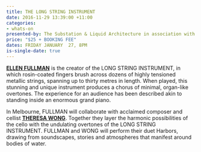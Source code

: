 ```yaml
---
title: THE LONG STRING INSTRUMENT
date: 2016-11-29 13:39:00 +11:00
categories:
- whats-on
presented-by: The Substation & Liquid Architecture in association with Room40
price: "$25 + BOOKING FEE"
dates: FRIDAY JANUARY  27, 8PM
is-single-date: true
---
```


[**ELLEN FULLMAN**](http://ellenfullman.com/] ) is the creator of the LONG STRING INSTRUMENT, in which rosin-coated fingers brush across dozens of highly tensioned metallic strings, spanning up to thirty metres in length. When played, this stunning and unique instrument produces a chorus of minimal, organ-like overtones. The experience for an audience has been described akin to standing inside an enormous grand piano.  

In Melbourne, FULLMAN will collaborate with acclaimed composer and cellist [**THERESA WONG**](http://www.theresawong.org/). Together they layer the harmonic possibilities of the cello with the undulating overtones of the LONG STRING INSTRUMENT. FULLMAN and WONG will perform their duet Harbors, drawing from soundscapes, stories and atmospheres that manifest around bodies of water.
